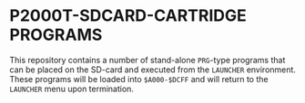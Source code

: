 # P2000T-SDCARD-CARTRIDGE PROGRAMS

This repository contains a number of stand-alone `PRG`-type programs that can be
placed on the SD-card and executed from the `LAUNCHER` environment. These
programs will be loaded into `$A000-$DCFF` and will return to the `LAUNCHER`
menu upon termination.